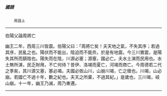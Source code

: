 

##### 國語
　　`周語上`

* * *

伯陽父論周將亡

幽王二年，西周三川皆震。伯陽父曰：「周將亡矣！夫天地之氣，不失其序；若過其序，民亂之也。陽伏而不能出，陰迫而不能烝，於是有地震。今三川實震，是陽失其所而鎮陰也。陽失而在陰，川源必塞；源塞，國必亡。夫水土演而民用也。水土無所演，民乏財用，不亡何待？昔伊、洛竭而夏亡，河竭而商亡。今周德若二代之季矣，其川源又塞，塞必竭。夫國必依山川，山崩川竭，亡之徵也。川竭，山必崩。若國亡不過十年，數之紀也。夫天之所棄，不過其紀。」是歲也，三川竭，岐山崩。十一年，幽王乃滅，周乃東遷。

* * *

